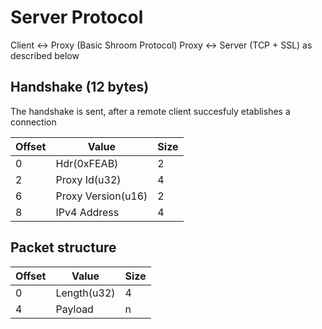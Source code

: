 # Server Protocol

Client <-> Proxy (Basic Shroom Protocol)
Proxy <-> Server (TCP + SSL) as described below


## Handshake (12 bytes)

The handshake is sent, after a remote client succesfuly etablishes a connection

| Offset | Value              | Size |
|--------|--------------------|------|
| 0      | Hdr(0xFEAB)        | 2    |
| 2      | Proxy Id(u32)      | 4    |
| 6      | Proxy Version(u16) | 2    |
| 8      | IPv4 Address       | 4    |


## Packet structure


| Offset | Value              | Size |
|--------|--------------------|------|
| 0      | Length(u32)        | 4    |
| 4      | Payload            | n    |